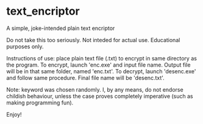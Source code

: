 # text_encriptor
A simple, joke-intended plain text encriptor

Do not take this too seriously. Not inteded for actual use. Educational purposes only.

Instructions of use: place plain text file (.txt) to encrypt in same directory as the program.
To encrypt, launch 'enc.exe' and input file name. Output file will be in that same folder, named
'enc.txt'. To decrypt, launch 'desenc.exe' and follow same procedure. Final file name will be
'desenc.txt'.


Note: keyword was chosen randomly. I, by any means, do not endorse childish behaviour, unless the case
proves completely imperative (such as making programming fun).

Enjoy!
